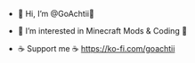 - 👋 Hi, I’m @GoAchtii👋

- 👀 I’m interested in Minecraft Mods & Coding 👀

- ☕ Support me ☕
  https://ko-fi.com/goachtii
